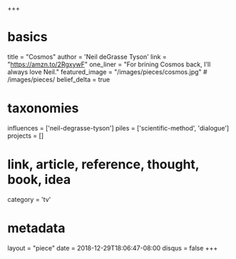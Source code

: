 +++
# basics
title     		 = "Cosmos"
author    		 = 'Neil deGrasse Tyson'
link      		 = "https://amzn.to/2RgxywF"
one_liner 		 = "For brining Cosmos back, I'll always love Neil."
featured_image = "/images/pieces/cosmos.jpg" # /images/pieces/
belief_delta	 = true

# taxonomies
influences		 = ['neil-degrasse-tyson']
piles     		 = ['scientific-method', 'dialogue']
projects			 = []

# link, article, reference, thought, book, idea
category  		 = 'tv'

# metadata
layout	    	 = "piece"
date      		 = 2018-12-29T18:06:47-08:00
disqus    		 = false
+++

